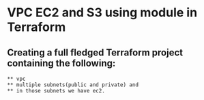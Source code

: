 # VPC EC2 and S3 using module in Terraform

## Creating a full fledged Terraform project containing the following:
    ** vpc
    ** multiple subnets(public and private) and 
    ** in those subnets we have ec2.



